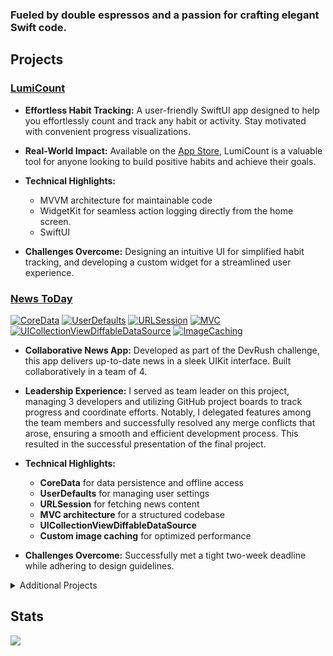 ### Fueled by double espressos and a passion for crafting elegant Swift code.

## Projects

### [LumiCount](https://github.com/ilyapaddubny/LumiCount)

* **Effortless Habit Tracking:** A user-friendly SwiftUI app designed to help you effortlessly count and track any habit or activity. Stay motivated with convenient progress visualizations.

* **Real-World Impact:** Available on the [App Store](https://apps.apple.com/ee/app/lumicount/id6450320791), LumiCount is a valuable tool for anyone looking to build positive habits and achieve their goals.

* **Technical Highlights:** 
    * MVVM architecture for maintainable code
    * WidgetKit for seamless action logging directly from the home screen.
    * SwiftUI

* **Challenges Overcome:** Designing an intuitive UI for simplified habit tracking, and developing a custom widget for a streamlined user experience.

### [News ToDay](https://github.com/ilyapaddubny/News-ToDay)
[![CoreData](https://img.shields.io/badge/Core_Data-orange?style=for-the-badge&logo=CoreData)](https://developer.apple.com/documentation/coredata)
[![UserDefaults](https://img.shields.io/badge/User_Defaults-cyan?style=for-the-badge)](https://developer.apple.com/documentation/foundation/userdefaults)
[![URLSession](https://img.shields.io/badge/URL_Session-blue?style=for-the-badge)](https://developer.apple.com/documentation/foundation/urlsession)
[![MVC](https://img.shields.io/badge/MVC-lightgrey?style=for-the-badge)](https://en.wikipedia.org/wiki/Model%E2%80%93view%E2%80%93controller)
[![UICollectionViewDiffableDataSource](https://img.shields.io/badge/UICollectionView_Diffable_Data_Source-lightblue?style=for-the-badge)](https://developer.apple.com/documentation/uikit/uicollectionviewdiffabledatasource)
[![ImageCaching](https://img.shields.io/badge/Image_Caching-pink?style=for-the-badge)](https://developer.apple.com/documentation/uikit/uiimageview/loading_and_displaying_a_remote_image) 


* **Collaborative News App:** Developed as part of the DevRush challenge, this app delivers up-to-date news in a sleek UIKit interface. Built collaboratively in a team of 4.

* **Leadership Experience:** I served as team leader on this project, managing 3 developers and utilizing GitHub project boards to track progress and coordinate efforts. Notably, I delegated features among the team members and successfully resolved any merge conflicts that arose, ensuring a smooth and efficient development process. This resulted in the successful presentation of the final project.

* **Technical Highlights:** 
   * **CoreData** for data persistence and offline access
   * **UserDefaults** for managing user settings
   * **URLSession** for fetching news content
   * **MVC architecture** for a structured codebase
   * **UICollectionViewDiffableDataSource** 
   * **Custom image caching** for optimized performance

* **Challenges Overcome:** Successfully met a tight two-week deadline while adhering to design guidelines. 

<details>
<summary>Additional Projects</summary>

* **Project 3** (Short description within toggle)
* **Project 4** (Short description within toggle)
</details>

## Stats
![](http://github-profile-summary-cards.vercel.app/api/cards/stats?username=ilyapaddubny&theme=swift)
<!--
**ilyapaddubny/ilyapaddubny** is a ✨ _special_ ✨ repository because its `README.md` (this file) appears on your GitHub profile.

Here are some ideas to get you started:

- 🔭 I’m currently working on ...
- 🌱 I’m currently learning ...
- 👯 I’m looking to collaborate on ...
- 🤔 I’m looking for help with ...
- 💬 Ask me about ...
- 📫 How to reach me: ...
- 😄 Pronouns: ...
- ⚡ Fun fact: ...
-->
